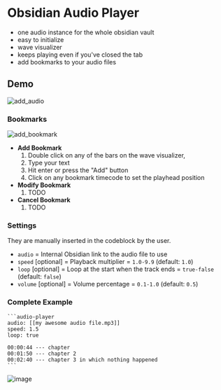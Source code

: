 # Obsidian Audio Player

- one audio instance for the whole obsidian vault
- easy to initialize
- wave visualizer 
- keeps playing even if you've closed the tab
- add bookmarks to your audio files

## Demo
![add_audio](https://user-images.githubusercontent.com/117757392/201384119-fa94f5bc-dc8f-4e03-8822-0f8948aa52dd.gif)

### Bookmarks
![add_bookmark](https://user-images.githubusercontent.com/117757392/201384274-14831e0b-458e-4a01-9869-34f34ad628cc.gif)

- **Add Bookmark**
    1. Double click on any of the bars on the wave visualizer, 
    2. Type your text
    3. Hit enter or press the "Add" button
    4. Click on any bookmark timecode to set the playhead position
- **Modify Bookmark**
    1. TODO
- **Cancel Bookmark**
    1. TODO

### Settings
They are manually inserted in the codeblock by the user.

- `audio` = Internal Obsidian link to the audio file to use
- `speed` [optional] = Playback multiplier = `1.0-9.9` (default: `1.0`)
- `loop` [optional] = Loop at the start when the track ends = `true-false` (default: `false`)
- `volume` [optional] = Volume percentage = `0.1-1.0` (default: `0.5`)

### Complete Example
~~~
```audio-player
audio: [[my awesome audio file.mp3]]
speed: 1.5
loop: true

00:00:44 --- chapter
00:01:50 --- chapter 2 
00:02:40 --- chapter 3 in which nothing happened
```
~~~
![image](https://user-images.githubusercontent.com/117757392/201384550-33aa7f25-cadc-4ce5-a846-24d87bd7a05d.png)


